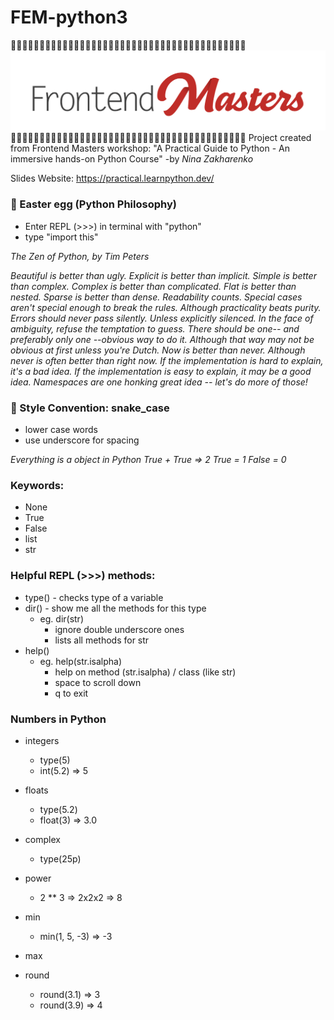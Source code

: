 # FEM-python3
🐍🐍🐍🐍🐍🐍🐍🐍🐍🐍🐍🐍🐍🐍🐍🐍🐍🐍🐍🐍🐍🐍🐍🐍🐍🐍🐍🐍🐍🐍🐍🐍🐍🐍🐍🐍🐍🐍🐍🐍🐍
![Frontend Masters Logo](img/FrontendMastersLogo.png)
🐍🐍🐍🐍🐍🐍🐍🐍🐍🐍🐍🐍🐍🐍🐍🐍🐍🐍🐍🐍🐍🐍🐍🐍🐍🐍🐍🐍🐍🐍🐍🐍🐍🐍🐍🐍🐍🐍🐍🐍🐍
Project created from Frontend Masters workshop: 
"A Practical Guide to Python - An immersive hands-on Python Course" 
-by *Nina Zakharenko*

Slides Website: https://practical.learnpython.dev/

### 🥚 Easter egg (Python Philosophy)
- Enter REPL (>>>) in terminal with "python"
- type "import this"

*The Zen of Python, by Tim Peters*

*Beautiful is better than ugly.*
*Explicit is better than implicit.*
*Simple is better than complex.*
*Complex is better than complicated.*
*Flat is better than nested.*
*Sparse is better than dense.*
*Readability counts.*
*Special cases aren't special enough to break the rules.*
*Although practicality beats purity.*
*Errors should never pass silently.*
*Unless explicitly silenced.*
*In the face of ambiguity, refuse the temptation to guess.*
*There should be one-- and preferably only one --obvious way to do it.*
*Although that way may not be obvious at first unless you're Dutch.*
*Now is better than never.*
*Although never is often better than *right* now.*
*If the implementation is hard to explain, it's a bad idea.*
*If the implementation is easy to explain, it may be a good idea.*
*Namespaces are one honking great idea -- let's do more of those!*

### 🐍 Style Convention: snake_case
- lower case words
- use underscore for spacing

*Everything is a object in Python*
*True + True => 2*
*True = 1*
*False = 0*

### Keywords:
- None 
- True
- False
- list
- str

### Helpful REPL (>>>) methods:
- type() - checks type of a variable
- dir() - show me all the methods for this type
  - eg. dir(str)
    - ignore double underscore ones
    - lists all methods for str
- help()
  - eg. help(str.isalpha)
    - help on method (str.isalpha) / class (like str)
    - space to scroll down
    - q to exit

### Numbers in Python
- integers
  - type(5) 
  - int(5.2) => 5
- floats 
  - type(5.2) 
  - float(3) => 3.0
- complex
   - type(25p)

- power
  - 2 ** 3 => 2x2x2 => 8
- min
  - min(1, 5, -3) => -3
- max
- round
  - round(3.1) => 3
  - round(3.9) => 4
